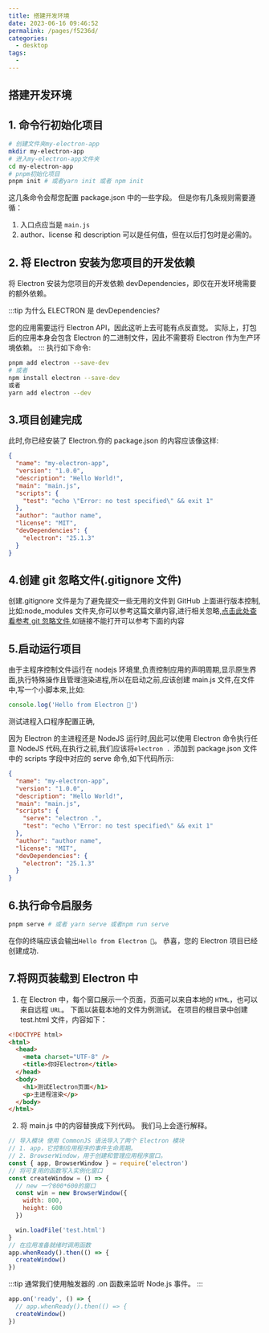 ```yaml
---
title: 搭建开发环境
date: 2023-06-16 09:46:52
permalink: /pages/f5236d/
categories:
  - desktop
tags:
  -
---
```


## 搭建开发环境

## 1. 命令行初始化项目

```sh
# 创建文件夹my-electron-app
mkdir my-electron-app
# 进入my-electron-app文件夹
cd my-electron-app
# pnpm初始化项目
pnpm init # 或者yarn init 或者 npm init
```

这几条命令会帮您配置 package.json 中的一些字段。 但是你有几条规则需要遵循：

1. 入口点应当是 `main.js`
2. author、license 和 description 可以是任何值，但在以后打包时是必需的。

## 2. 将 Electron 安装为您项目的开发依赖

将 Electron 安装为您项目的开发依赖 devDependencies，即仅在开发环境需要的额外依赖。

:::tip 为什么 ELECTRON 是 devDependencies?

您的应用需要运行 Electron API，因此这听上去可能有点反直觉。 实际上，打包后的应用本身会包含 Electron 的二进制文件，因此不需要将 Electron 作为生产环境依赖。
:::
执行如下命令:

```bash
pnpm add electron --save-dev
# 或者
npm install electron --save-dev
或者
yarn add electron --dev
```

## 3.项目创建完成

此时,你已经安装了 Electron.你的 package.json 的内容应该像这样:

```json
{
  "name": "my-electron-app",
  "version": "1.0.0",
  "description": "Hello World!",
  "main": "main.js",
  "scripts": {
    "test": "echo \"Error: no test specified\" && exit 1"
  },
  "author": "author name",
  "license": "MIT",
  "devDependencies": {
    "electron": "25.1.3"
  }
}
```

## 4.创建 git 忽略文件(.gitignore 文件)

创建.gitignore 文件是为了避免提交一些无用的文件到 GitHub 上面进行版本控制,比如:node_modules 文件夹,你可以参考这篇文章内容,进行相关忽略,[点击此处查看参考 git 忽略文件](https://github.com/github/gitignore/blob/main/Node.gitignore),如链接不能打开可以参考下面的内容

## 5.启动运行项目

由于主程序控制文件运行在 nodejs 环境里,负责控制应用的声明周期,显示原生界面,执行特殊操作且管理渲染进程,所以在启动之前,应该创建 main.js 文件,在文件中,写一个小脚本来,比如:

```js
console.log('Hello from Electron 👋')
```

测试进程入口程序配置正确,

因为 Electron 的主进程还是 NodeJS 运行时,因此可以使用 Electron 命令执行任意 NodeJS 代码,在执行之前,我们应该将`electron . `添加到 package.json 文件中的 scripts 字段中对应的 serve 命令,如下代码所示:

```json {7}
{
  "name": "my-electron-app",
  "version": "1.0.0",
  "description": "Hello World!",
  "main": "main.js",
  "scripts": {
    "serve": "electron .",
    "test": "echo \"Error: no test specified\" && exit 1"
  },
  "author": "author name",
  "license": "MIT",
  "devDependencies": {
    "electron": "25.1.3"
  }
}
```

## 6.执行命令启服务

```bash
pnpm serve # 或者 yarn serve 或者npm run serve
```

在你的终端应该会输出`Hello from Electron 👋`。 恭喜，您的 Electron 项目已经创建成功.

## 7.将网页装载到 Electron 中

1. 在 Electron 中，每个窗口展示一个页面，页面可以来自本地的 `HTML`，也可以来自远程 `URL`。 下面以装载本地的文件为例测试。 在项目的根目录中创建 test.html 文件，内容如下：

```html
<!DOCTYPE html>
<html>
  <head>
    <meta charset="UTF-8" />
    <title>你好Electron</title>
  </head>
  <body>
    <h1>测试Electron页面</h1>
    <p>主进程渲染</p>
  </body>
</html>
```

2. 将 main.js 中的内容替换成下列代码。 我们马上会逐行解释。

```js
// 导入模块 使用 CommonJS 语法导入了两个 Electron 模块
// 1. app，它控制应用程序的事件生命周期。
// 2. BrowserWindow，用于创建和管理应用程序窗口。
const { app, BrowserWindow } = require('electron')
// 将可复用的函数写入实例化窗口
const createWindow = () => {
  // new 一个800*600的窗口
  const win = new BrowserWindow({
    width: 800,
    height: 600
  })

  win.loadFile('test.html')
}
// 在应用准备就绪时调用函数
app.whenReady().then(() => {
  createWindow()
})
```

:::tip 通常我们使用触发器的 .on 函数来监听 Node.js 事件。
:::

```js
app.on('ready', () => {
  // app.whenReady().then(() => {
  createWindow()
})
```
